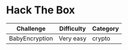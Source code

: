 # Hack The Box

| Challenge  | Difficulty | Category |
| ------------- | ------------- | ------------- |
| BabyEncryption  | Very easy  | crypto  |

